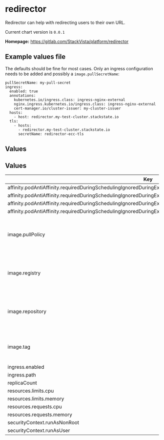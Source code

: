 # redirector

Redirector can help with redirecting users to their own URL.

Current chart version is `0.0.1`

**Homepage:** <https://gitlab.com/StackVista/platform/redirector>

## Example values file
The defaults should be fine for most cases. Only an ingress configuration needs to be added and possibly a `image.pullSecretName`:

```
pullSecretName: my-pull-secret
ingress:
  enabled: true
  annotations:
    kubernetes.io/ingress.class: ingress-nginx-external
    nginx.ingress.kubernetes.io/ingress.class: ingress-nginx-external
    cert-manager.io/cluster-issuer: my-cluster-issuer
  hosts:
    - host: redirector.my-test-cluster.stackstate.io
  tls:
    - hosts:
      - redirector.my-test-cluster.stackstate.io
      secretName: redirector-ecc-tls
```

## Values

## Values

| Key | Type | Default | Description |
|-----|------|---------|-------------|
| affinity.podAntiAffinity.requiredDuringSchedulingIgnoredDuringExecution[0].labelSelector.matchExpressions[0].key | string | `"app.kubernetes.io/component"` |  |
| affinity.podAntiAffinity.requiredDuringSchedulingIgnoredDuringExecution[0].labelSelector.matchExpressions[0].operator | string | `"In"` |  |
| affinity.podAntiAffinity.requiredDuringSchedulingIgnoredDuringExecution[0].labelSelector.matchExpressions[0].values[0] | string | `"redirector"` |  |
| affinity.podAntiAffinity.requiredDuringSchedulingIgnoredDuringExecution[0].topologyKey | string | `"kubernetes.io/hostname"` |  |
| image.pullPolicy | string | `"IfNotPresent"` | Pull policy for the image for the Kommoner operator |
| image.registry | string | `"quay.io"` | Registry containing the image for the Kommoner operator |
| image.repository | string | `"stackstate/redirector"` | Repository containing the image for the Kommoner operator |
| image.tag | string | `"v0.0.1"` | Tag of the image for the Kommoner operator |
| ingress.enabled | bool | `false` |  |
| ingress.path | string | `"/"` |  |
| replicaCount | int | `2` |  |
| resources.limits.cpu | string | `"25m"` |  |
| resources.limits.memory | string | `"32Mi"` |  |
| resources.requests.cpu | string | `"25m"` |  |
| resources.requests.memory | string | `"32Mi"` |  |
| securityContext.runAsNonRoot | bool | `true` |  |
| securityContext.runAsUser | int | `65532` |  |
